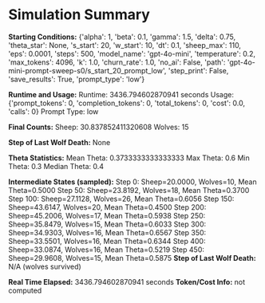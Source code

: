 # Simulation Summary

**Starting Conditions:**
{'alpha': 1, 'beta': 0.1, 'gamma': 1.5, 'delta': 0.75, 'theta_star': None, 's_start': 20, 'w_start': 10, 'dt': 0.1, 'sheep_max': 110, 'eps': 0.0001, 'steps': 500, 'model_name': 'gpt-4o-mini', 'temperature': 0.2, 'max_tokens': 4096, 'k': 1.0, 'churn_rate': 1.0, 'no_ai': False, 'path': 'gpt-4o-mini-prompt-sweep-s0/s_start_20_prompt_low', 'step_print': False, 'save_results': True, 'prompt_type': 'low'}

**Runtime and Usage:**
Runtime: 3436.794602870941 seconds
Usage: {'prompt_tokens': 0, 'completion_tokens': 0, 'total_tokens': 0, 'cost': 0.0, 'calls': 0}
Prompt Type: low

**Final Counts:**
Sheep: 30.837852411320608
Wolves: 15

**Step of Last Wolf Death:**
None

**Theta Statistics:**
Mean Theta: 0.3733333333333333
Max Theta: 0.6
Min Theta: 0.3
Median Theta: 0.4

**Intermediate States (sampled):**
Step 0: Sheep=20.0000, Wolves=10, Mean Theta=0.5000
Step 50: Sheep=23.8192, Wolves=18, Mean Theta=0.3700
Step 100: Sheep=27.1128, Wolves=26, Mean Theta=0.6056
Step 150: Sheep=43.6147, Wolves=20, Mean Theta=0.4500
Step 200: Sheep=45.2006, Wolves=17, Mean Theta=0.5938
Step 250: Sheep=35.8479, Wolves=15, Mean Theta=0.6033
Step 300: Sheep=34.9303, Wolves=16, Mean Theta=0.6567
Step 350: Sheep=33.5501, Wolves=16, Mean Theta=0.6344
Step 400: Sheep=33.0874, Wolves=16, Mean Theta=0.5219
Step 450: Sheep=29.9608, Wolves=15, Mean Theta=0.5875
**Step of Last Wolf Death:** N/A (wolves survived)

**Real Time Elapsed:** 3436.794602870941 seconds
**Token/Cost Info:** not computed